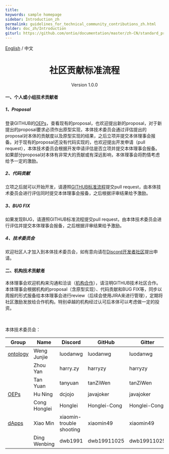 ```yaml
---
title:
keywords: sample homepage
sidebar: Introduction_zh
permalink: guidelines_for_technical_community_contributions_zh.html
folder: doc_zh/Introduction
giturl: https://github.com/ontio/documentation/master/zh-CN/standard_process_for_contributor.md
---
```


[English](./guidelines_for_technical_community_contributions_en.html) / 中文

<h1 align="center">社区贡献标准流程</h1>

<p align="center" class="version">Version 1.0.0 </p> 

#### 一、个人或小组技术贡献者

##### 1、Proposal

登录GITHUB的[OEPs](https://github.com/ontio/OEPs)，查看现有的proposal，也欢迎提出新的proposal，对于新提出的proposal要求必须作出原型实现，本体技术委员会通过评估提出的proposal对本体的贡献度以及原型实现的结果，之后立项并提交本体理事会报备。对于现有的proposal还没有代码实现的，也欢迎提出开发申请（pull request），本体技术委员会根据开发申请评估是否立项并提交本体理事会报备。如果部分proposal对本体有非常大的贡献或有深远影响，本体理事会将酌情考虑给予一定的激励。

##### 2、代码贡献

立项之后就可以开始开发，请遵照[GITHUB标准流程](https://help.github.com/)提交pull request，由本体技术委员会进行评估同时提交本体理事会报备，之后根据评审结果给予激励。

##### 3、BUG FIX

如果发现BUG，请遵照GITHUB标准流程提交pull request，由本体技术委员会进行评估并提交本体理事会报备，之后根据评审结果给予激励。

##### 4、技术委员会

欢迎社区人才加入到本体技术委员会，如有意向请在[Discord开发者社区](https://discord.gg/4TQujHj)提出申请。

#### 二、机构技术贡献者

本体理事会欢迎机构来沟通和洽谈（[机构合作](https://info.ont.io/cooperation/en)），请注明GITHUB技术社区合作。本体理事会根据机构的proposal（含原型实现）、代码贡献和BUG FIX等，同步以周报的形式报备给本体理事会进行review（后续会使用JIRA来进行管理），定期将社区激励发放给合作机构。特别卓越的机构经过认可后本体可以考虑做一定的投资。

<br><br>
本体技术委员会：

| **Group**                                     | **Name**     | **Discord**              | **GitHub**   | **Gitter**   |
| --------------------------------------------- | ------------ | ------------------------ | ------------ | ------------ |
| [ontology](https://github.com/ontio/ontology) | Weng Junjie  | luodanwg                 | luodanwg     | luodanwg     |
|                                               | Zhou Yan     | harry.zy                 | harryzy      | harryzy      |
|                                               | Tan Yuan     | tanyuan                  | tanZiWen     | tanZiWen     |
| [OEPs](https://github.com/ontio/OEPs)         | Hu Ning      | dcjojo                   | javajoker    | javajoker    |
|                                               | Cong Honglei | Honglei                  | Honglei-Cong | Honglei-Cong |
| [dApps](https://github.com/ontio/ONTO)        | Xiao Min     | xiaomin-trouble shooting | xiaomin49    | xiaomin49    |
|                                               | Ding Wenbing | dwb1991                  | dwb19911025  | dwb19911025  |
